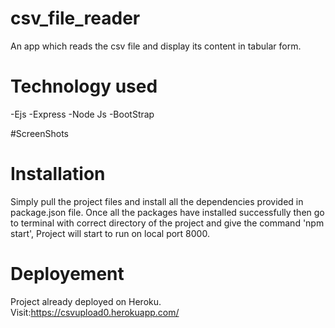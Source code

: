 # csv_file_reader
An app which reads the csv file and display its content in tabular form. 

# Technology used
-Ejs
-Express
-Node Js
-BootStrap

#ScreenShots

# Installation
Simply pull the project files and install all the dependencies provided in package.json file. Once all the packages have installed successfully then go to terminal with correct directory of the project and give the command 'npm start', Project will start to run on local port 8000.

# Deployement 
Project already deployed on Heroku.
Visit:https://csvupload0.herokuapp.com/
